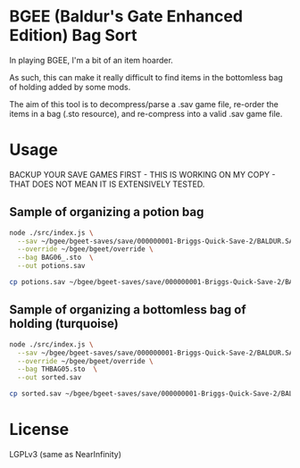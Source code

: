 # BGEE (Baldur's Gate Enhanced Edition) Bag Sort

In playing BGEE, I'm a bit of an item hoarder.

As such, this can make it really difficult to find items in the
bottomless bag of holding added by some mods.

The aim of this tool is to decompress/parse a .sav game file, re-order
the items in a bag (.sto resource), and re-compress into a valid .sav
game file.

# Usage

BACKUP YOUR SAVE GAMES FIRST - THIS IS WORKING ON MY COPY - THAT DOES
NOT MEAN IT IS EXTENSIVELY TESTED.

## Sample of organizing a potion bag

```sh
node ./src/index.js \
  --sav ~/bgee/bgeet-saves/save/000000001-Briggs-Quick-Save-2/BALDUR.SAV \
  --override ~/bgee/bgeet/override \
  --bag BAG06_.sto  \
  --out potions.sav

cp potions.sav ~/bgee/bgeet-saves/save/000000001-Briggs-Quick-Save-2/BALDUR.SAV
```

## Sample of organizing a bottomless bag of holding (turquoise)

```sh
node ./src/index.js \
  --sav ~/bgee/bgeet-saves/save/000000001-Briggs-Quick-Save-2/BALDUR.SAV \
  --override ~/bgee/bgeet/override \
  --bag THBAG05.sto  \
  --out sorted.sav

cp sorted.sav ~/bgee/bgeet-saves/save/000000001-Briggs-Quick-Save-2/BALDUR.SAV
```

# License

LGPLv3 (same as NearInfinity)
